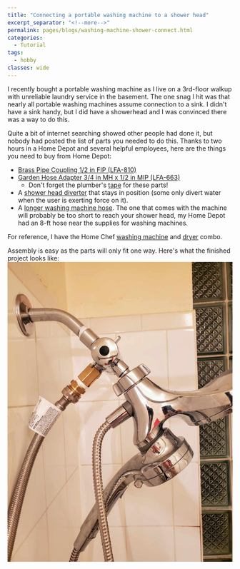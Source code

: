 ```yaml
---
title: "Connecting a portable washing machine to a shower head"
excerpt_separator: "<!--more-->"
permalink: pages/blogs/washing-machine-shower-connect.html
categories:
  - Tutorial
tags:
  - hobby
classes: wide
---
```


I recently bought a portable washing machine as I live on a 3rd-floor walkup with unreliable laundry service in the basement. The one snag I hit was that nearly all portable washing machines assume connection to a sink. I didn't have a sink handy, but I did have a showerhead and I was convinced there was a way to do this. 

Quite a bit of internet searching showed other people had done it, but nobody had posted the list of parts you needed to do this. Thanks to two hours in a Home Depot and several helpful employees, here are the things you need to buy from Home Depot:

* [Brass Pipe Coupling 1/2 in FIP (LFA-810)](https://www.homedepot.com/p/Everbilt-1-2-in-FIP-Lead-Free-Brass-Pipe-Coupling-Fitting-802209/300096268)
* [Garden Hose Adapter 3/4 in MH x 1/2 in MIP (LFA-663)](https://www.homedepot.com/p/Everbilt-3-4-in-MHT-x-1-2-in-MIP-Lead-Free-Brass-Garden-Hose-Adapter-Fitting-801799/207176334)
  * Don't forget the plumber's [tape](https://www.homedepot.com/p/Oatey-1-2-in-x-260-in-PTFE-Tape-0178502/202280370) for these parts!
* A [shower head diverter](https://www.homedepot.com/p/Glacier-Bay-3-Way-Diverter-with-Mount-in-Brushed-Nickel-HD3075-544/300353713) that stays in position (some only divert water when the user is exerting force on it).
* A [longer washing machine hose](https://www.homedepot.com/p/Everbilt-3-4-in-x-3-4-in-x-96-in-Stainless-Steel-Washing-Machine-Hose-7243-96-34-1-EB/205854150). The one that comes with the machine will probably be too short to reach your shower head, my Home Depot had an 8-ft hose near the supplies for washing machines.

For reference, I have the Home Chef [washing machine](https://www.homedepot.com/p/Magic-Chef-Compact-0-9-cu-ft-Portable-Top-Load-Washer-in-White-MCSTCW09W1/301140409) and [dryer](https://www.homedepot.com/p/Magic-Chef-Compact-1-5-cu-ft-Electric-Dryer-in-White-MCSDRY15W/301134985) combo.

Assembly is easy as the parts will only fit one way. Here's what the finished project looks like:
![Photo of completed project](/assets/images/shower-config-smol.jpg)